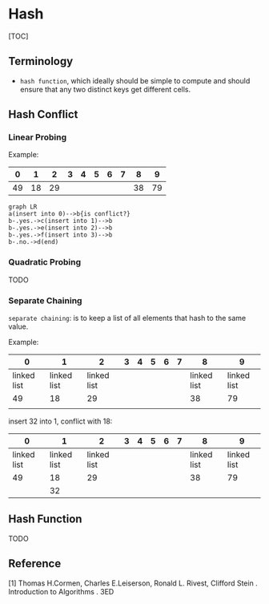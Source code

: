 # Hash

[TOC]



## Terminology

- `hash function`, which ideally should be simple to compute and should ensure that any two distinct keys get different cells.



## Hash Conflict

### Linear Probing

Example:

| 0    | 1    | 2    | 3    | 4    | 5    | 6    | 7    | 8    | 9    |
| ---- | ---- | ---- | ---- | ---- | ---- | ---- | ---- | ---- | ---- |
| 49   | 18   | 29   |      |      |      |      |      | 38   | 79   |

```mermaid
graph LR
a(insert into 0)-->b{is conflict?}
b-.yes.->c(insert into 1)-->b
b-.yes.->e(insert into 2)-->b
b-.yes.->f(insert into 3)-->b
b-.no.->d(end)
```

### Quadratic Probing

TODO

### Separate Chaining

`separate chaining`: is to keep a list of all elements that hash to the same value.

Example:

| 0           | 1           | 2           | 3    | 4    | 5    | 6    | 7    | 8           | 9           |
| ----------- | ----------- | ----------- | ---- | ---- | ---- | ---- | ---- | ----------- | ----------- |
| linked list | linked list | linked list |      |      |      |      |      | linked list | linked list |
| 49          | 18          | 29          |      |      |      |      |      | 38          | 79          |
|             |             |             |      |      |      |      |      |             |             |

insert 32 into 1, conflict with 18:

| 0           | 1           | 2           | 3    | 4    | 5    | 6    | 7    | 8           | 9           |
| ----------- | ----------- | ----------- | ---- | ---- | ---- | ---- | ---- | ----------- | ----------- |
| linked list | linked list | linked list |      |      |      |      |      | linked list | linked list |
| 49          | 18          | 29          |      |      |      |      |      | 38          | 79          |
|             | 32          |             |      |      |      |      |      |             |             |



## Hash Function

TODO



## Reference

[1] Thomas H.Cormen, Charles E.Leiserson, Ronald L. Rivest, Clifford Stein . Introduction to Algorithms . 3ED
